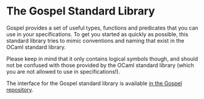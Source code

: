 # The Gospel Standard Library

Gospel provides a set of useful types, functions and predicates that you can use
in your specifications. To get you started as quickly as possible, this standard
library tries to mimic conventions and naming that exist in the OCaml standard
library.

Please keep in mind that it only contains logical symbols though, and should not
be confused with those provided by the OCaml standard library (which you are not
allowed to use in specifications!).


The interface for the Gospel standard library is available [in the Gospel
repository](https://github.com/ocaml-gospel/gospel/blob/main/src/stdlib/gospelstdlib.mli).
